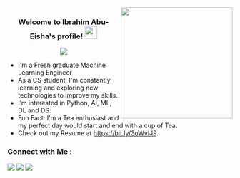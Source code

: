 
<img width="250" align="right" src="https://c.tenor.com/papK2E3wvMEAAAAd/fwow-ai.gif">

<h3 align="center">
  Welcome to Ibrahim Abu-Eisha's profile!
  <img src="https://media.giphy.com/media/hvRJCLFzcasrR4ia7z/giphy.gif" width="28">
</h3>

<!-- Typing SVG by DenverCoder1 - https://github.com/DenverCoder1/readme-typing-svg -->
<p align="center">
  <a href="https://github.com/DenverCoder1/readme-typing-svg"><img src="https://readme-typing-svg.herokuapp.com/?lines=Machine%20Learning%20Engineer;Always%20learning%20new%20things&font=Fira%20Code&center=true&width=440&height=45&color=f75c7e&vCenter=true&size=22"></a>
</p> 

-  I'm a Fresh graduate Machine Learning Engineer
-  As a CS student, I'm constantly learning and exploring new technologies to improve my skills.
-  I’m interested in Python, AI, ML, DL and DS.
-  Fun Fact: I'm a Tea enthusiast and my perfect day would start and end with a cup of Tea.
-  Check out my Resume at https://bit.ly/3oWvlJ9.

### Connect with Me :

<a href="https://linkedin.com/in/i-abueisha" target="_blank"><img src="https://img.shields.io/badge/-Ibrahim%20Abueisha-0077B5?style=for-the-badge&logo=Linkedin&logoColor=white"/></a>
<a href="mailto:ibrahim.abueisha97@gmail.com" target="_blank"><img src="https://img.shields.io/badge/-Ibrahim%20Abueisha-0077B5?style=for-the-badge&logo=Gmail&logoColor=red"/></a>
<a href="https://wa.me/201091392611" target="_blank"><img src="https://img.shields.io/badge/-Ibrahim%20Abueisha-0077B5?style=for-the-badge&logo=Whatsapp&logoColor=Green"/></a>




